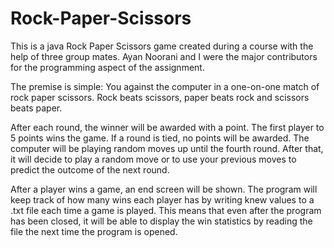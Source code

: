 # Rock-Paper-Scissors
This is a java Rock Paper Scissors game created during a course with the help of three group mates. Ayan Noorani and I were the major contributors for the programming aspect of the assignment.

The premise is simple: You against the computer in a one-on-one match of rock paper scissors.
Rock beats scissors, paper beats rock and scissors beats paper.

After each round, the winner will be awarded with a point. The first player to 5 points wins the game. If a round is tied, no points will be awarded.
The computer will be playing random moves up until the fourth round. After that, it will decide to play a random move or to use your previous moves to predict the outcome of the next round.

After a player wins a game, an end screen will be shown. The program will keep track of how many wins each player has by writing knew values to a .txt file each time a game is played.
This means that even after the program has been closed, it will be able to display the win statistics by reading the file the next time the program is opened.
